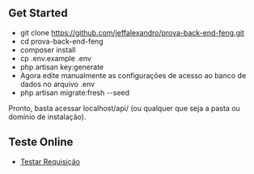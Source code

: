 ## Get Started

- git clone https://github.com/jeffalexandro/prova-back-end-feng.git
- cd prova-back-end-feng
- composer install
- cp .env.example .env
- php artisan key:generate
- Agora edite manualmente as configurações de acesso ao banco de dados no arquivo .env
- php artisan migrate:fresh --seed

Pronto, basta acessar localhost/api/ (ou qualquer que seja a pasta ou domínio de instalação).

## Teste Online

- [Testar Requisição](http://testesjefferson.tk/prova-back-end-feng/api/)
